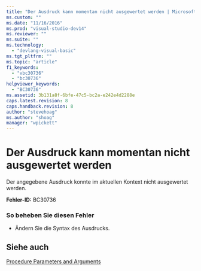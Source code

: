 ```yaml
---
title: "Der Ausdruck kann momentan nicht ausgewertet werden | Microsoft Docs"
ms.custom: ""
ms.date: "11/16/2016"
ms.prod: "visual-studio-dev14"
ms.reviewer: ""
ms.suite: ""
ms.technology: 
  - "devlang-visual-basic"
ms.tgt_pltfrm: ""
ms.topic: "article"
f1_keywords: 
  - "vbc30736"
  - "bc30736"
helpviewer_keywords: 
  - "BC30736"
ms.assetid: 3b131a8f-6bfe-47c5-bc2a-e242e4d2288e
caps.latest.revision: 8
caps.handback.revision: 8
author: "stevehoag"
ms.author: "shoag"
manager: "wpickett"
---
```

# Der Ausdruck kann momentan nicht ausgewertet werden
Der angegebene Ausdruck konnte im aktuellen Kontext nicht ausgewertet werden.  
  
 **Fehler\-ID:** BC30736  
  
### So beheben Sie diesen Fehler  
  
-   Ändern Sie die Syntax des Ausdrucks.  
  
## Siehe auch  
 [Procedure Parameters and Arguments](../../visual-basic/programming-guide/language-features/procedures/procedure-parameters-and-arguments.md)